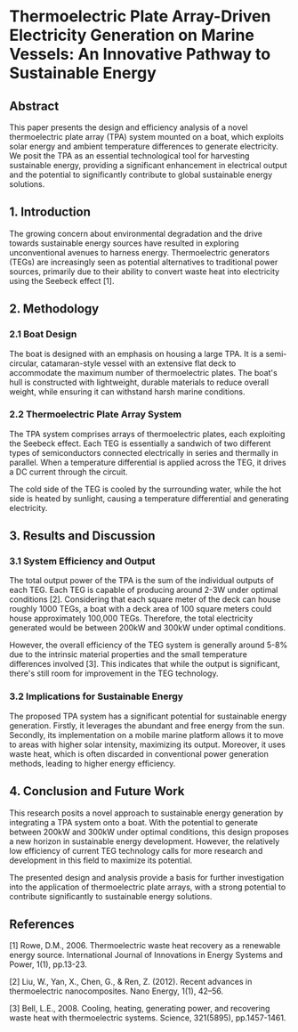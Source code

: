 # Thermoelectric Plate Array-Driven Electricity Generation on Marine Vessels: An Innovative Pathway to Sustainable Energy

## Abstract

This paper presents the design and efficiency analysis of a novel thermoelectric plate array (TPA) system mounted on a boat, which exploits solar energy and ambient temperature differences to generate electricity. We posit the TPA as an essential technological tool for harvesting sustainable energy, providing a significant enhancement in electrical output and the potential to significantly contribute to global sustainable energy solutions.

## 1. Introduction

The growing concern about environmental degradation and the drive towards sustainable energy sources have resulted in exploring unconventional avenues to harness energy. Thermoelectric generators (TEGs) are increasingly seen as potential alternatives to traditional power sources, primarily due to their ability to convert waste heat into electricity using the Seebeck effect [1].

## 2. Methodology

### 2.1 Boat Design

The boat is designed with an emphasis on housing a large TPA. It is a semi-circular, catamaran-style vessel with an extensive flat deck to accommodate the maximum number of thermoelectric plates. The boat's hull is constructed with lightweight, durable materials to reduce overall weight, while ensuring it can withstand harsh marine conditions.

### 2.2 Thermoelectric Plate Array System

The TPA system comprises arrays of thermoelectric plates, each exploiting the Seebeck effect. Each TEG is essentially a sandwich of two different types of semiconductors connected electrically in series and thermally in parallel. When a temperature differential is applied across the TEG, it drives a DC current through the circuit.

The cold side of the TEG is cooled by the surrounding water, while the hot side is heated by sunlight, causing a temperature differential and generating electricity.

## 3. Results and Discussion

### 3.1 System Efficiency and Output

The total output power of the TPA is the sum of the individual outputs of each TEG. Each TEG is capable of producing around 2-3W under optimal conditions [2]. Considering that each square meter of the deck can house roughly 1000 TEGs, a boat with a deck area of 100 square meters could house approximately 100,000 TEGs. Therefore, the total electricity generated would be between 200kW and 300kW under optimal conditions.

However, the overall efficiency of the TEG system is generally around 5-8% due to the intrinsic material properties and the small temperature differences involved [3]. This indicates that while the output is significant, there's still room for improvement in the TEG technology.

### 3.2 Implications for Sustainable Energy

The proposed TPA system has a significant potential for sustainable energy generation. Firstly, it leverages the abundant and free energy from the sun. Secondly, its implementation on a mobile marine platform allows it to move to areas with higher solar intensity, maximizing its output. Moreover, it uses waste heat, which is often discarded in conventional power generation methods, leading to higher energy efficiency.

## 4. Conclusion and Future Work

This research posits a novel approach to sustainable energy generation by integrating a TPA system onto a boat. With the potential to generate between 200kW and 300kW under optimal conditions, this design proposes a new horizon in sustainable energy development. However, the relatively low efficiency of current TEG technology calls for more research and development in this field to maximize its potential.

The presented design and analysis provide a basis for further investigation into the application of thermoelectric plate arrays, with a strong potential to contribute significantly to sustainable energy solutions.

## References

[1] Rowe, D.M., 2006. Thermoelectric waste heat recovery as a renewable energy source. International Journal of Innovations in Energy Systems and Power, 1(1), pp.13-23.

[2] Liu, W., Yan, X., Chen, G., & Ren, Z. (2012). Recent advances in thermoelectric nanocomposites. Nano Energy, 1(1), 42–56.

[3] Bell, L.E., 2008. Cooling, heating, generating power, and recovering waste heat with thermoelectric systems. Science, 321(5895), pp.1457-1461.
